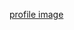 [profile image](https://avatars.githubusercontent.com/u/80763746?s=400&u=f55445c98a61e45139a735ecb73382346a19e4a2&v=4)
